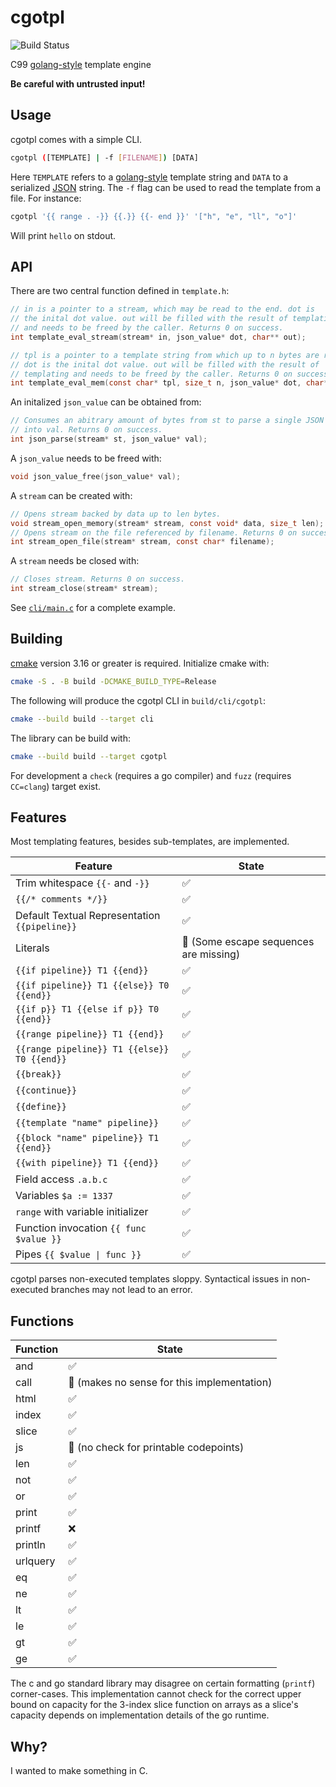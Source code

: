 # cgotpl

![Build Status](https://img.shields.io/github/actions/workflow/status/Nuckal777/cgotpl/checks.yaml?branch=master)

C99 [golang-style](https://pkg.go.dev/text/template) template engine

**Be careful with untrusted input!**
## Usage

cgotpl comes with a simple CLI.
```sh
cgotpl ([TEMPLATE] | -f [FILENAME]) [DATA]
```
Here `TEMPLATE` refers to a [golang-style](https://pkg.go.dev/text/template) template string and `DATA` to a serialized [JSON](https://www.rfc-editor.org/rfc/rfc8259) string.
The `-f` flag can be used to read the template from a file.
For instance:
```sh
cgotpl '{{ range . -}} {{.}} {{- end }}' '["h", "e", "ll", "o"]'
```
Will print `hello` on stdout.

## API

There are two central function defined in `template.h`:
```c
// in is a pointer to a stream, which may be read to the end. dot is
// the inital dot value. out will be filled with the result of templating
// and needs to be freed by the caller. Returns 0 on success.
int template_eval_stream(stream* in, json_value* dot, char** out);

// tpl is a pointer to a template string from which up to n bytes are read.
// dot is the inital dot value. out will be filled with the result of
// templating and needs to be freed by the caller. Returns 0 on success.
int template_eval_mem(const char* tpl, size_t n, json_value* dot, char** out);
```
An initalized `json_value` can be obtained from:
```c
// Consumes an abitrary amount of bytes from st to parse a single JSON value
// into val. Returns 0 on success.
int json_parse(stream* st, json_value* val);
```
A `json_value` needs to be freed with:
```c
void json_value_free(json_value* val);
```
A `stream` can be created with:
```c
// Opens stream backed by data up to len bytes.
void stream_open_memory(stream* stream, const void* data, size_t len);
// Opens stream on the file referenced by filename. Returns 0 on success.
int stream_open_file(stream* stream, const char* filename);
```
A `stream` needs be closed with:
```c
// Closes stream. Returns 0 on success.
int stream_close(stream* stream);
```
See [`cli/main.c`](cli/main.c) for a complete example.

## Building

[cmake](https://cmake.org/) version 3.16 or greater is required.
Initialize cmake with:
```sh
cmake -S . -B build -DCMAKE_BUILD_TYPE=Release
```
The following will produce the cgotpl CLI in `build/cli/cgotpl`:
```sh
cmake --build build --target cli
```
The library can be build with:
```sh
cmake --build build --target cgotpl
```
For development a `check` (requires a go compiler) and `fuzz` (requires `CC=clang`) target exist.

## Features

Most templating features, besides sub-templates, are implemented.

| Feature                                       | State                                              |
| --------------------------------------------- | -------------------------------------------------- |
| Trim whitespace `{{-` and `-}}`               | :white_check_mark:                                 |
| `{{/* comments */}}`                          | :white_check_mark:                                 |
| Default Textual Representation `{{pipeline}}` | :white_check_mark:                                 |
| Literals                                      | :construction: (Some escape sequences are missing) |
| `{{if pipeline}} T1 {{end}}`                  | :white_check_mark:                                 |
| `{{if pipeline}} T1 {{else}} T0 {{end}}`      | :white_check_mark:                                 |
| `{{if p}} T1 {{else if p}} T0 {{end}}`        | :white_check_mark:                                 |
| `{{range pipeline}} T1 {{end}}`               | :white_check_mark:                                 |
| `{{range pipeline}} T1 {{else}} T0 {{end}}`   | :white_check_mark:                                 |
| `{{break}}`                                   | :white_check_mark:                                 |
| `{{continue}}`                                | :white_check_mark:                                 |
| `{{define}}`                                  | :white_check_mark:                                 |
| `{{template "name" pipeline}}`                | :white_check_mark:                                 |
| `{{block "name" pipeline}} T1 {{end}}`        | :white_check_mark:                                 |
| `{{with pipeline}} T1 {{end}}`                | :white_check_mark:                                 |
| Field access `.a.b.c`                         | :white_check_mark:                                 |
| Variables `$a := 1337`                        | :white_check_mark:                                 |
| `range` with variable initializer             | :white_check_mark:                                 |
| Function invocation `{{ func $value }}`       | :white_check_mark:                                 |
| Pipes `{{ $value \| func }}`                  | :white_check_mark:                                 |

cgotpl parses non-executed templates sloppy.
Syntactical issues in non-executed branches may not lead to an error.

## Functions

| Function | State                                              |
| -------- | -------------------------------------------------- |
| and      | :white_check_mark:                                 |
| call     | :poop: (makes no sense for this implementation)    |
| html     | :white_check_mark:                                 |
| index    | :white_check_mark:                                 |
| slice    | :white_check_mark:                                 |
| js       | :construction: (no check for printable codepoints) |
| len      | :white_check_mark:                                 |
| not      | :white_check_mark:                                 |
| or       | :white_check_mark:                                 |
| print    | :white_check_mark:                                 |
| printf   | :x:                                                |
| println  | :white_check_mark:                                 |
| urlquery | :white_check_mark:                                 |
| eq       | :white_check_mark:                                 |
| ne       | :white_check_mark:                                 |
| lt       | :white_check_mark:                                 |
| le       | :white_check_mark:                                 |
| gt       | :white_check_mark:                                 |
| ge       | :white_check_mark:                                 |

The c and go standard library may disagree on certain formatting (`printf`) corner-cases.
This implementation cannot check for the correct upper bound on capacity for the 3-index slice function on arrays as a slice's capacity depends on implementation details of the go runtime.

## Why?

I wanted to make something in C.
